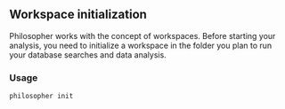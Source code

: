 ## Workspace initialization

Philosopher works with the concept of workspaces. Before starting your analysis, you need to initialize a workspace in the folder you plan to run your database searches and data analysis.


### Usage

`philosopher init`
